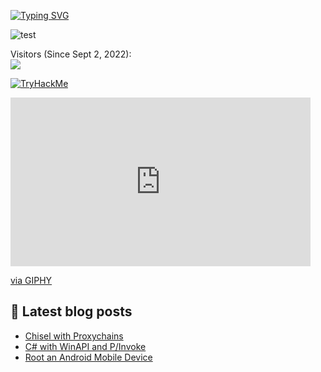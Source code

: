 

  [![Typing SVG](https://readme-typing-svg.herokuapp.com?font=Hack&color=%234AF626&lines=What's+up!+I'm+Andrew+-+aka+technoHerder)](https://git.io/typing-svg)

  ![test](https://github-readme-stats.vercel.app/api?username=aherd2985&show_icons=true&hide_border=false&theme=tokyonight&count_private=true&include_all_commits=true)

  <p align="left"> 
    Visitors (Since Sept 2, 2022):<br>
    <img src="https://profile-counter.glitch.me/aherd2985/count.svg" />
  </p>

  <p align="left"> 
    <a href="https://tryhackme.com/p/technoHerder"><img src="https://tryhackme-badges.s3.amazonaws.com/technoHerder.png" alt="TryHackMe" /></a>
  </p>

  <p align="left"> 
    <iframe src="https://giphy.com/embed/2uI6D6NrbdbqDAj2tH" width="480" height="270" frameBorder="0" class="giphy-embed" allowFullScreen></iframe><p><a href="https://giphy.com/gifs/tmnt-teenage-mutant-ninja-turtles-2uI6D6NrbdbqDAj2tH">via GIPHY</a></p>
  </p>

  ## :notebook: Latest blog posts
  <!-- BLOG-POST-LIST:START -->
  - [Chisel with Proxychains](https://hack.technoherder.com/chisel/)
  - [C# with WinAPI and P/Invoke](https://hack.technoherder.com/winapi-csharp/)
  - [Root an Android Mobile Device](https://hack.technoherder.com/rooting-android/)
  <!-- BLOG-POST-LIST:END -->


